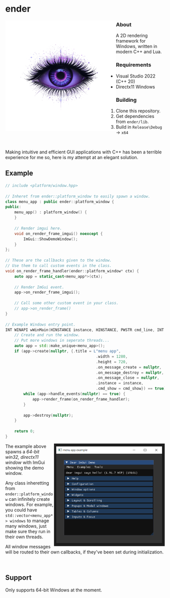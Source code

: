 # ender
<img src="data/logo.png" align="left" width="350px"/>

### About
A 2D rendering framework for Windows, written in modern C++ and Lua.
### Requirements
- Visual Studio 2022 (C++ 20)
- Directx11 Windows
### Building
1. Clone this repository.
2. Get dependencies from `ender/lib`.
3. Build in `Release\Debug` -> `x64`
<br clear="left"/>

Making intuitive and efficient GUI applications with C++ has been
a terrible experience for me so, here is my attempt at an elegant solution.

## Example
```cpp
// include <platform/window.hpp>

// Inheret from ender::platform_window to easily spawn a window.
class menu_app : public ender::platform_window {
public:
    menu_app() : platform_window() {
    }

    // Render imgui here.
    void on_render_frame_imgui() noexcept {
        ImGui::ShowDemoWindow();
    }
};

// These are the callbacks given to the window.
// Use them to call custom events in the class.
void on_render_frame_handler(ender::platform_window* ctx) {
    auto app = static_cast<menu_app*>(ctx);

    // Render ImGui event.
    app->on_render_frame_imgui();

    // Call some other custom event in your class.
    // app->on_render_frame()
}

// Example Windows entry point.
INT WINAPI wWinMain(HINSTANCE instance, HINSTANCE, PWSTR cmd_line, INT cmd_show) {
    // Create and run the window.
    // Put more windows in seperate threads...
    auto app = std::make_unique<menu_app>();
    if (app->create(nullptr, {.title = L"menu app",
                                        .width = 1280,
                                        .height = 720,
                                        .on_message_create = nullptr,
                                        .on_message_destroy = nullptr,
                                        .on_message_close = nullptr,
                                        .instance = instance,
                                        .cmd_show = cmd_show}) == true) {
        while (app->handle_events(nullptr) == true) {
            app->render_frame(on_render_frame_handler);
        }

        app->destroy(nullptr);
    }

    return 0;
}
```
<img src="data/menu_app_example.PNG" align="right" width="350px"></img>

The example above spawns a <i>64-bit win32, directx11 window</i> with ImGui
showing the demo window.

Any class inheretting from <code>ender\::platform_window</code> can infinitely
create windows. For example, you could have <code>std::vector<menu_app*> windows</code>
to manage many windows, just make sure they run in their own threads.

All window messages will be routed to their own callbacks, if they've been set
during initialization.

<br clear="right"/>

## Support
Only supports 64-bit Windows at the moment.